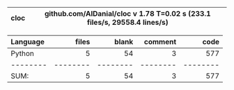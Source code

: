 cloc|github.com/AlDanial/cloc v 1.78  T=0.02 s (233.1 files/s, 29558.4 lines/s)
--- | ---

Language|files|blank|comment|code
:-------|-------:|-------:|-------:|-------:
Python|5|54|3|577
--------|--------|--------|--------|--------
SUM:|5|54|3|577
